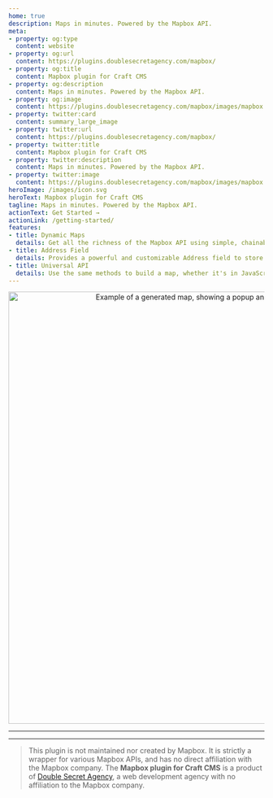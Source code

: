```yaml
---
home: true
description: Maps in minutes. Powered by the Mapbox API.
meta:
- property: og:type
  content: website
- property: og:url
  content: https://plugins.doublesecretagency.com/mapbox/
- property: og:title
  content: Mapbox plugin for Craft CMS
- property: og:description
  content: Maps in minutes. Powered by the Mapbox API.
- property: og:image
  content: https://plugins.doublesecretagency.com/mapbox/images/mapbox.png
- property: twitter:card
  content: summary_large_image
- property: twitter:url
  content: https://plugins.doublesecretagency.com/mapbox/
- property: twitter:title
  content: Mapbox plugin for Craft CMS
- property: twitter:description
  content: Maps in minutes. Powered by the Mapbox API.
- property: twitter:image
  content: https://plugins.doublesecretagency.com/mapbox/images/mapbox.png
heroImage: /images/icon.svg
heroText: Mapbox plugin for Craft CMS
tagline: Maps in minutes. Powered by the Mapbox API.
actionText: Get Started →
actionLink: /getting-started/
features:
- title: Dynamic Maps
  details: Get all the richness of the Mapbox API using simple, chainable methods.
- title: Address Field
  details: Provides a powerful and customizable Address field to store location data.
- title: Universal API
  details: Use the same methods to build a map, whether it's in JavaScript, Twig, or PHP.
---
```


<p align="center">
    <a href="/mapbox/dynamic-maps"><img class="dropshadow" :src="$withBase('/images/maps/example.png')" alt="Example of a generated map, showing a popup and differently colored markers" width="850"></a>
</p>

---
---

> This plugin is not maintained nor created by Mapbox. It is strictly a wrapper for various Mapbox APIs, and has no direct affiliation with the Mapbox company. The **Mapbox plugin for Craft CMS** is a product of [Double Secret Agency](https://www.doublesecretagency.com), a web development agency with no affiliation to the Mapbox company.
